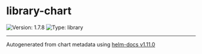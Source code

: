 # library-chart

![Version: 1.7.8](https://img.shields.io/badge/Version-1.7.8-informational?style=flat-square) ![Type: library](https://img.shields.io/badge/Type-library-informational?style=flat-square)

----------------------------------------------
Autogenerated from chart metadata using [helm-docs v1.11.0](https://github.com/norwoodj/helm-docs/releases/v1.11.0)
